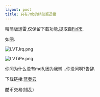 ```yaml
---
layout: post
title: 只有7mb的精简版迅雷
---
```


精简版迅雷,仅保留下载功能,提取自[FirPE](https://firpe.cn/).

如图.

![LVTJrq.png](https://s1.ax1x.com/2022/04/11/LVTJrq.png)

![LVTiPe.png](https://s1.ax1x.com/2022/04/11/LVTiPe.png)

你问为什么没有md5,因为我懒...你没问啊?告辞.

下载链接:[蓝奏云](https://chopin.lanzouj.com/i1UwR030zz0j)

酷币交易(错乱)
